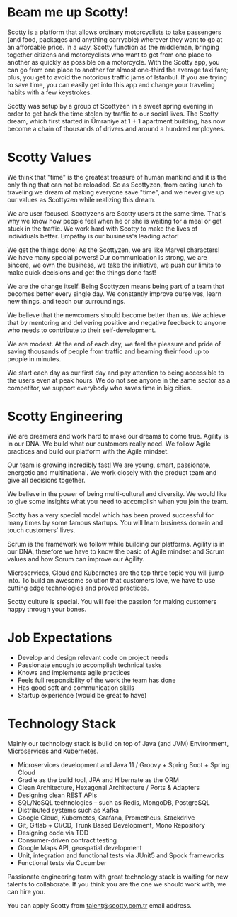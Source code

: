 # Beam me up Scotty!
Scotty is a platform that allows ordinary motorcyclists to take passengers (and food, packages and anything carryable) wherever they want to go at an affordable price. In a way, Scotty function as the middleman, bringing together citizens and motorcyclists who want to get from one place to another as quickly as possible on a motorcycle. With the Scotty app, you can go from one place to another for almost one-third the average taxi fare; plus, you get to avoid the notorious traffic jams of Istanbul. If you are trying to save time, you can easily get into this app and change your traveling habits with a few keystrokes.

Scotty was setup by a group of Scottyzen in a sweet spring evening in order to get back the time stolen by traffic to our social lives. The Scotty dream, which first started in Ümraniye at 1 + 1 apartment building, has now become a chain of thousands of drivers and around a hundred employees.

# Scotty Values

We think that "time" is the greatest treasure of human mankind and it is the only thing that can not be reloaded. So as Scottyzen, from eating lunch to traveling we dream of making everyone save "time", and we never give up our values as Scottyzen while realizing this dream.

We are user focused. Scottyzens are Scotty users at the same time. That's why we know how people feel when he or she is waiting for a meal or get stuck in the traffic. We work hard with Scotty to make the lives of individuals better. Empathy is our business's leading actor!

We get the things done! As the Scottyzen, we are like Marvel characters! We have many special powers! Our communication is strong, we are sincere, we own the business, we take the initiative, we push our limits to make quick decisions and get the things done fast!

We are the change itself. Being Scottyzen means being part of a team that becomes better every single day. We constantly improve ourselves, learn new things, and teach our surroundings. 

We believe that the newcomers should become better than us. We achieve that by mentoring and delivering positive and negative feedback to anyone who needs to contribute to their self-development.

We are modest. At the end of each day, we feel the pleasure and pride of saving thousands of people from traffic and beaming their food up to people in minutes. 

We start each day as our first day and pay attention to being accessible to the users even at peak hours. We do not see anyone in the same sector as a competitor, we support everybody who saves time in big cities.

# Scotty Engineering

We are dreamers and work hard to make our dreams to come true. Agility is in our DNA. We build what our customers really need. We follow Agile practices and build our platform with the Agile mindset.

Our team is growing incredibly fast! We are young, smart, passionate, energetic and multinational. We work closely with the product team and give all decisions together.

We believe in the power of being multi-cultural and diversity. We would like to give some insights what you need to accomplish when you join the team.

Scotty has a very special model which has been proved successful for many times by some famous startups. You will learn business domain and touch customers' lives.

Scrum is the framework we follow while building our platforms. Agility is in our DNA, therefore we have to know the basic of Agile mindset and Scrum values and how Scrum can improve our Agility.

Microservices, Cloud and Kubernetes are the top three topic you will jump into. To build an awesome solution that customers love, we have to use cutting edge technologies and proved practices.

Scotty culture is special. You will feel the passion for making customers happy through your bones.

# Job Expectations

* Develop and design relevant code on project needs
* Passionate enough to accomplish technical tasks
* Knows and implements agile practices
* Feels full responsibility of the work the team has done
* Has good soft and communication skills
* Startup experience (would be great to have)

# Technology Stack

Mainly our technology stack is build on top of Java (and JVM) Environment, Microservices and Kubernetes.

* Microservices development and Java 11 / Groovy + Spring Boot + Spring Cloud
* Gradle as the build tool, JPA and Hibernate as the ORM
* Clean Architecture, Hexagonal Architecture / Ports & Adapters
* Designing clean REST APIs
* SQL/NoSQL technologies – such as Redis, MongoDB, PostgreSQL
* Distributed systems such as Kafka
* Google Cloud, Kubernetes, Grafana, Prometheus, Stackdrive
* Git, Gitlab + CI/CD, Trunk Based Development, Mono Repository
* Designing code via TDD
* Consumer-driven contract testing
* Google Maps API, geospatial development
* Unit, integration and functional tests via JUnit5 and Spock frameworks
* Functional tests via Cucumber

Passionate engineering team with great technology stack is waiting for new talents to collaborate. If you think you are the one we should work with, we can hire you.

You can apply Scotty from [talent@scotty.com.tr](mailto:talent@scotty.com.tr) email address.
